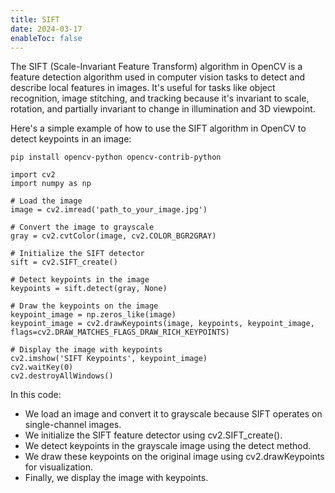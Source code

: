 ```yaml
---
title: SIFT
date: 2024-03-17
enableToc: false
---
```


The SIFT (Scale-Invariant Feature Transform) algorithm in OpenCV is a feature detection algorithm used in computer vision tasks to detect and describe local features in images. It's useful for tasks like object recognition, image stitching, and tracking because it's invariant to scale, rotation, and partially invariant to change in illumination and 3D viewpoint.

Here's a simple example of how to use the SIFT algorithm in OpenCV to detect keypoints in an image:

```
pip install opencv-python opencv-contrib-python
```

```
import cv2
import numpy as np

# Load the image
image = cv2.imread('path_to_your_image.jpg')

# Convert the image to grayscale
gray = cv2.cvtColor(image, cv2.COLOR_BGR2GRAY)

# Initialize the SIFT detector
sift = cv2.SIFT_create()

# Detect keypoints in the image
keypoints = sift.detect(gray, None)

# Draw the keypoints on the image
keypoint_image = np.zeros_like(image)
keypoint_image = cv2.drawKeypoints(image, keypoints, keypoint_image, flags=cv2.DRAW_MATCHES_FLAGS_DRAW_RICH_KEYPOINTS)

# Display the image with keypoints
cv2.imshow('SIFT Keypoints', keypoint_image)
cv2.waitKey(0)
cv2.destroyAllWindows()
```

In this code:

* We load an image and convert it to grayscale because SIFT operates on single-channel images.
* We initialize the SIFT feature detector using cv2.SIFT_create().
* We detect keypoints in the grayscale image using the detect method.
* We draw these keypoints on the original image using cv2.drawKeypoints for visualization.
* Finally, we display the image with keypoints.